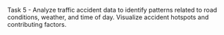Task 5 -
Analyze traffic accident data to identify patterns related to road conditions, weather, and time of day. Visualize accident hotspots and contributing factors.

